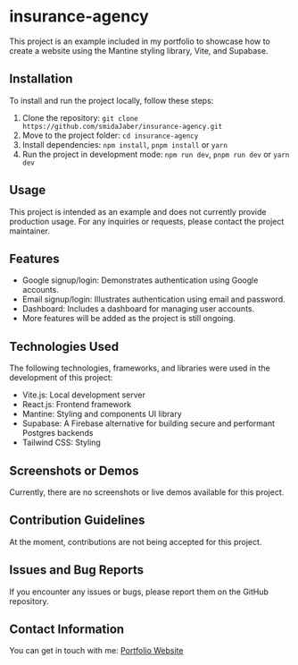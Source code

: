 # insurance-agency

This project is an example included in my portfolio to showcase how to create a website using the Mantine styling library, Vite, and Supabase.

## Installation

To install and run the project locally, follow these steps:

1. Clone the repository: `git clone https://github.com/smidaJaber/insurance-agency.git`
2. Move to the project folder: `cd insurance-agency`
3. Install dependencies: `npm install`, `pnpm install` or `yarn`
4. Run the project in development mode: `npm run dev`, `pnpm run dev` or `yarn dev`


## Usage

This project is intended as an example and does not currently provide production usage. For any inquiries or requests, please contact the project maintainer.

## Features

- Google signup/login: Demonstrates authentication using Google accounts.
- Email signup/login: Illustrates authentication using email and password.
- Dashboard: Includes a dashboard for managing user accounts.
- More features will be added as the project is still ongoing.

## Technologies Used

The following technologies, frameworks, and libraries were used in the development of this project:

- Vite.js: Local development server
- React.js: Frontend framework
- Mantine: Styling and components UI library
- Supabase: A Firebase alternative for building secure and performant Postgres backends
- Tailwind CSS: Styling

## Screenshots or Demos

Currently, there are no screenshots or live demos available for this project.

## Contribution Guidelines

At the moment, contributions are not being accepted for this project.

## Issues and Bug Reports

If you encounter any issues or bugs, please report them on the GitHub repository.

## Contact Information

You can get in touch with me: [Portfolio Website](https://bensmidajaber.vercel.app/)


